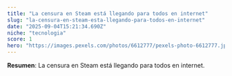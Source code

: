 ```yaml
---
title: "La censura en Steam está llegando para todos en internet"
slug: "la-censura-en-steam-esta-llegando-para-todos-en-internet"
date: "2025-09-04T15:21:34.690Z"
niche: "tecnologia"
score: 1
hero: "https://images.pexels.com/photos/6612777/pexels-photo-6612777.jpeg?auto=compress&cs=tinysrgb&fit=crop&h=627&w=1200&auto=compress&cs=tinysrgb&w=1024&h=576&fit=crop"
---
```


**Resumen**: La censura en Steam está llegando para todos en internet.
